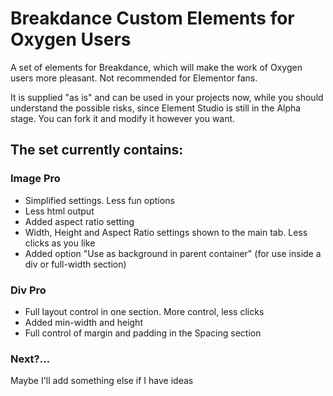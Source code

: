 # Breakdance Custom Elements for Oxygen Users

A set of elements for Breakdance, which will make the work of Oxygen users more pleasant. Not recommended for Elementor fans.

It is supplied "as is" and can be used in your projects now, while you should understand the possible risks, since Element Studio is still in the Alpha stage.
You can fork it and modify it however you want.

## The set currently contains: ##

### Image Pro ###

- Simplified settings. Less fun options
- Less html output
- Added aspect ratio setting
- Width, Height and Aspect Ratio settings shown to the main tab. Less clicks as you like
- Added option "Use as background in parent container" (for use inside a div or full-width section)

### Div Pro ###

- Full layout control in one section. More control, less clicks
- Added min-width and height
- Full control of margin and padding in the Spacing section

### Next?... ###

Maybe I'll add something else if I have ideas

